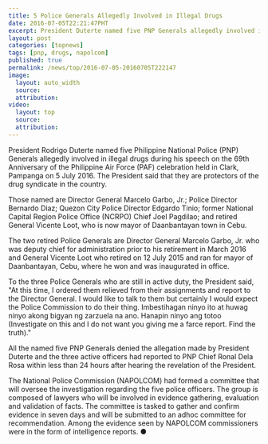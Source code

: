 ```yaml
---
title: 5 Police Generals Allegedly Involved in Illegal Drugs
date: 2016-07-05T22:21:47PHT
excerpt: President Duterte named five PNP Generals allegedly involved in illegal drugs during the 69th Anniversary of the Philippine Air Force celebration in Clark, Pampanga.
layout: post
categories: [topnews]
tags: [pnp, drugs, napolcom]
published: true
permalink: /news/top/2016-07-05-20160705T222147
image:
  layout: auto_width
  source: 
  attribution: 
video:
  layout: top
  source: 
  attribution: 
---
```


President Rodrigo Duterte named five Philippine National Police (PNP) Generals allegedly involved in illegal drugs during his speech on the 69th Anniversary of the Philippine Air Force (PAF) celebration held in Clark, Pampanga on 5 July 2016.
The President said that they are protectors of the drug syndicate in the country.

Those named are Director General Marcelo Garbo, Jr.; Police Director Bernardo Diaz; Quezon City Police Director Edgardo Tinio; former National Capital Region Police Office (NCRPO) Chief Joel Pagdilao; and retired General Vicente Loot, who is now mayor of Daanbantayan town in Cebu.

The two retired Police Generals are Director General Marcelo Garbo, Jr. who was deputy chief for administration prior to his retirement in March 2016 and General Vicente Loot who retired on 12 July 2015 and ran for mayor of Daanbantayan, Cebu, where he won and was inaugurated in office.

To the three Police Generals who are still in active duty, the President said, "At this time, I ordered them relieved from their assignments and report to the Director General. I would like to talk to them but certainly I would expect the Police Commission to do their thing. Imbestihagan ninyo ito at huwag ninyo akong bigyan ng zarzuela na ano. Hanapin ninyo ang totoo (Investigate on this and I do not want you giving me a farce report. Find the truth)."

All the named five PNP Generals denied the allegation made by President Duterte and the three active officers had reported to PNP Chief Ronal Dela Rosa within less than 24 hours after hearing the revelation of the President.

The National Police Commission (NAPOLCOM) had formed a committee that will oversee the investigation regarding the five police officers.
The group is composed of lawyers who will be involved in evidence gathering, evaluation and validation of facts.
The committee is tasked to gather and confirm evidence in seven days and will be submitted to an adhoc committee for recommendation.
Among the evidence seen by NAPOLCOM commissioners were in the form of intelligence reports.
&#x25cf;
